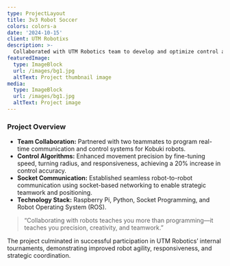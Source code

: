 ```yaml
---
type: ProjectLayout
title: 3v3 Robot Soccer
colors: colors-a
date: '2024-10-15'
client: UTM Robotixs
description: >-
  Collaborated with UTM Robotics team to develop and optimize control algorithms for Kobuki robots using Raspberry Pis and socket-based communication, enhancing gameplay performance for 3v3 soccer matches.
featuredImage:
  type: ImageBlock
  url: /images/bg1.jpg
  altText: Project thumbnail image
media:
  type: ImageBlock
  url: /images/bg1.jpg
  altText: Project image
---
```


### Project Overview
- **Team Collaboration:** Partnered with two teammates to program real-time communication and control systems for Kobuki robots.
- **Control Algorithms:** Enhanced movement precision by fine-tuning speed, turning radius, and responsiveness, achieving a 20% increase in control accuracy.
- **Socket Communication:** Established seamless robot-to-robot communication using socket-based networking to enable strategic teamwork and positioning.
- **Technology Stack:** Raspberry Pi, Python, Socket Programming, and Robot Operating System (ROS).

> “Collaborating with robots teaches you more than programming—it teaches you precision, creativity, and teamwork.”

The project culminated in successful participation in UTM Robotics’ internal tournaments, demonstrating improved robot agility, responsiveness, and strategic coordination.